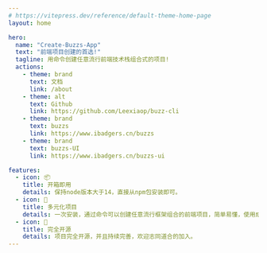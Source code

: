 ```yaml
---
# https://vitepress.dev/reference/default-theme-home-page
layout: home

hero:
  name: "Create-Buzzs-App"
  text: "前端项目创建的首选!"
  tagline: 用命令创建任意流行前端技术栈组合式的项目!
  actions:
    - theme: brand
      text: 文档
      link: /about
    - theme: alt
      text: Github
      link: https://github.com/Leexiaop/buzz-cli
    - theme: brand
      text: buzzs
      link: https://www.ibadgers.cn/buzzs
    - theme: brand
      text: buzzs-UI
      link: https://www.ibadgers.cn/buzzs-ui

features:
  - icon: 📦
    title: 开箱即用
    details: 保持node版本大于14，直接从npm包安装即可。
  - icon: 🌈
    title: 多元化项目
    details: 一次安装，通过命令可以创建任意流行框架组合的前端项目，简单易懂，使用成本低。
  - icon: 🚢
    title: 完全开源
    details: 项目完全开源，并且持续完善，欢迎志同道合的加入。
---
```


